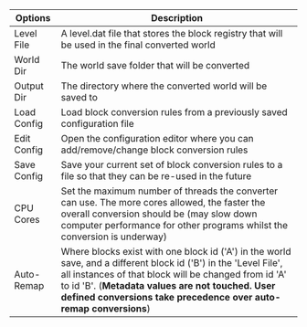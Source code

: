 |Options|Description|
|---|---|
|Level File|A level.dat file that stores the block registry that will be used in the final converted world|
|World Dir|The world save folder that will be converted|
|Output Dir|The directory where the converted world will be saved to|
|Load Config|Load block conversion rules from a previously saved configuration file|
|Edit Config|Open the configuration editor where you can add/remove/change block conversion rules|
|Save Config|Save your current set of block conversion rules to a file so that they can be re-used in the future|
|CPU Cores|Set the maximum number of threads the converter can use. The more cores allowed, the faster the overall conversion should be (may slow down computer performance for other programs whilst the conversion is underway)|
|Auto-Remap|Where blocks exist with one block id ('A') in the world save, and a different block id ('B') in the 'Level File', all instances of that block will be changed from id 'A' to id 'B'. (**Metadata values are not touched. User defined conversions take precedence over auto-remap conversions**)|
